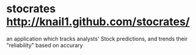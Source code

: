 stocrates
http://knail1.github.com/stocrates/
====================================

an application which tracks analysts' Stock predictions, and trends their "reliability" based on accurary 
